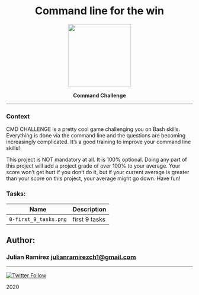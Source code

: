 <H1 align="center"> Command line for the win  </H1>

<p align="center">
   <a href="https://cmdchallenge.com/"><img src="https://cmdchallenge.com/img/cmdchallenge.png" width="170" height="170"/></a>

<p align="center"> 
   <b>Command Challenge</b>
                
----
<H3> Context </H3>
   
CMD CHALLENGE is a pretty cool game challenging you on Bash skills. Everything is done via the command line and the questions are becoming increasingly complicated. It’s a good training to improve your command line skills!

This project is NOT mandatory at all. It is 100% optional. Doing any part of this project will add a project grade of over 100% to your average. Your score won’t get hurt if you don’t do it, but if your current average is greater than your score on this project, your average might go down. Have fun!


### Tasks:

| Name | Description                    |
| ------------- | ------------------------------ |
| `0-first_9_tasks.png`      | first 9 tasks     |


## Author: 
### Julian Ramirez <julianramirezch1@gmail.com>
----
[![Twitter Follow](https://img.shields.io/twitter/follow/JulianR_30.svg?style=social&label=Follow)](https://twitter.com/JulianR_30)

2020